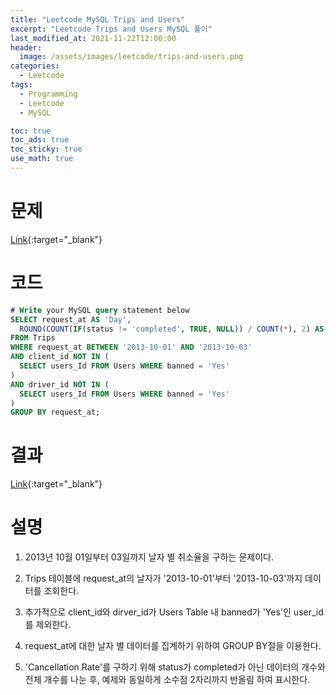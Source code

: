 ```yaml
---
title: "Leetcode MySQL Trips and Users"
excerpt: "Leetcode Trips and Users MySQL 풀이"
last_modified_at: 2021-11-22T12:00:00
header:
  image: /assets/images/leetcode/trips-and-users.png
categories:
  - Leetcode
tags:
  - Programming
  - Leetcode
  - MySQL

toc: true
toc_ads: true
toc_sticky: true
use_math: true
---
```

# 문제
[Link](https://leetcode.com/problems/trips-and-users/){:target="_blank"}

# 코드
```sql
# Write your MySQL query statement below
SELECT request_at AS 'Day',
  ROUND(COUNT(IF(status != 'completed', TRUE, NULL)) / COUNT(*), 2) AS 'Cancellation Rate'
FROM Trips
WHERE request_at BETWEEN '2013-10-01' AND '2013-10-03'
AND client_id NOT IN (
  SELECT users_Id FROM Users WHERE banned = 'Yes'
)
AND driver_id NOT IN (
  SELECT users_Id FROM Users WHERE banned = 'Yes'
)
GROUP BY request_at;
```

# 결과
[Link](https://leetcode.com/submissions/detail/590738851/){:target="_blank"}

# 설명
1. 2013년 10월 01일부터 03일까지 날자 별 취소율을 구하는 문제이다.

2. Trips 테이블에 request_at의 날자가 '2013-10-01'부터 '2013-10-03'까지 데이터를 조회한다.

3. 추가적으로 client_id와 dirver_id가 Users Table 내 banned가 'Yes'인 user_id를 제외한다.

4. request_at에 대한 날자 별 데이터를 집계하기 위하여 GROUP BY절을 이용한다.

5. 'Cancellation Rate'를 구하기 위해 status가 completed가 아닌 데이터의 개수와 전체 개수를 나눈 후, 예제와 동일하게 소수점 2자리까지 반올림 하여 표시한다.